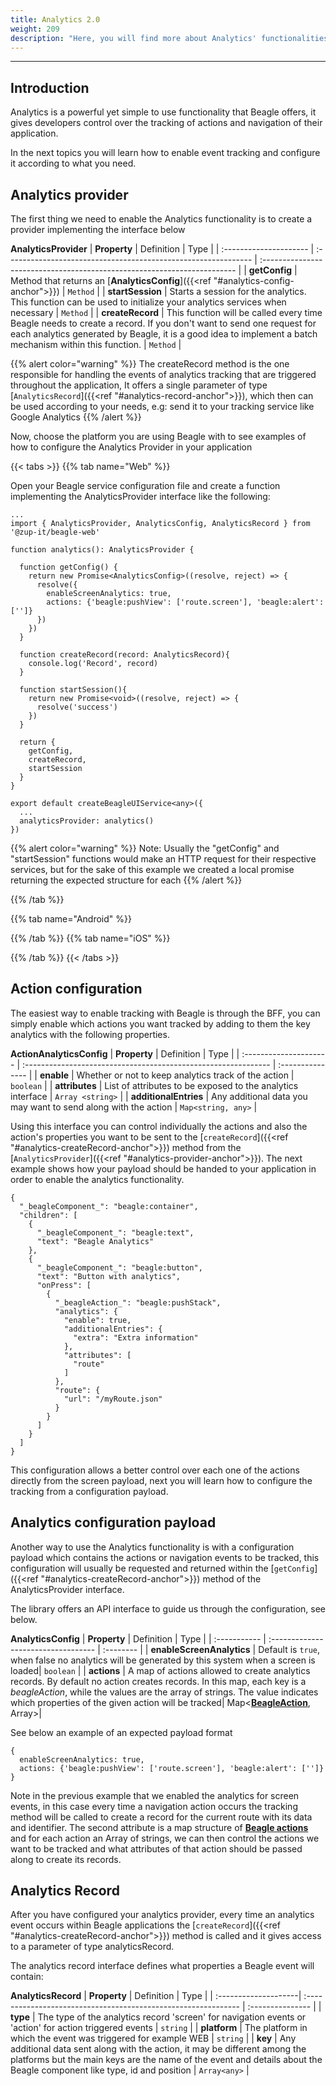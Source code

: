 ```yaml
---
title: Analytics 2.0
weight: 209
description: "Here, you will find more about Analytics' functionalities."
---
```


---
## **Introduction**

Analytics is a powerful yet simple to use functionality that Beagle offers, it gives developers control over the tracking of actions and navigation of their application.

In the next topics you will learn how to enable event tracking and configure it according to what you need. 

<a name="analytics-provider-anchor"></a>
## **Analytics provider**

The first thing we need to enable the Analytics functionality is to create a provider implementing the interface below

**AnalyticsProvider**
<a name="analytics-createRecord-anchor"></a>
| **Property**           | Definition                                                                                                         | Type                 |
| :--------------------- | :------------------------------------------------------------- | :----------------------------------------------------------------------- |
| **getConfig**          | Method that returns an [**AnalyticsConfig**]({{<ref "#analytics-config-anchor">}})                 | ``Method``           |
| **startSession**       | Starts a session for the analytics. This function can be used to initialize your analytics services when necessary | ``Method``           |
| **createRecord**       | This function will be called every time Beagle needs to create a record. If you don't want to send one request for each analytics generated by Beagle, it is a good idea to implement a batch mechanism within this function.                                                                              | ``Method``           |

{{% alert color="warning" %}}
 The createRecord method is the one responsible for handling the events of analytics tracking that are triggered throughout the application, It offers a single parameter of type [``AnalyticsRecord``]({{<ref "#analytics-record-anchor">}}), which then can be used according to your needs, e.g: send it to your tracking service like Google Analytics
{{% /alert %}}

Now, choose the platform you are using Beagle with to see examples of how to configure the Analytics Provider in your application

{{< tabs >}}
{{% tab name="Web" %}}

Open your Beagle service configuration file and create a function implementing the AnalyticsProvider interface like the following:

```text
...
import { AnalyticsProvider, AnalyticsConfig, AnalyticsRecord } from '@zup-it/beagle-web'

function analytics(): AnalyticsProvider {

  function getConfig() {
    return new Promise<AnalyticsConfig>((resolve, reject) => {
      resolve({
        enableScreenAnalytics: true,
        actions: {'beagle:pushView': ['route.screen'], 'beagle:alert': ['']}
      })
    })
  }

  function createRecord(record: AnalyticsRecord){
    console.log('Record', record)
  }

  function startSession(){
    return new Promise<void>((resolve, reject) => {
      resolve('success')
    })
  }

  return {
    getConfig,
    createRecord,
    startSession
  }
}

export default createBeagleUIService<any>({
  ...
  analyticsProvider: analytics()
})

```
{{% alert color="warning" %}}
 Note: Usually the "getConfig" and "startSession" functions would make an HTTP request for their respective services, but for the sake of this example we created a local promise returning the expected structure for each
{{% /alert %}}

{{% /tab %}}

{{% tab name="Android" %}}
<!-- To do analytics android -->
{{% /tab %}}
{{% tab name="iOS" %}}
<!-- To do analytics iOS -->
{{% /tab %}}
{{< /tabs >}}

## **Action configuration**

The easiest way to enable tracking with Beagle is through the BFF, you can simply enable which actions you want tracked by adding to them the key analytics with the following properties.

**ActionAnalyticsConfig**
| **Property**           | Definition                                                     | Type             |
| :--------------------- | :------------------------------------------------------------- | :--------------- |
| **enable**             | Whether or not to keep analytics track of the action           | ``boolean``          |
| **attributes**         | List of attributes to be exposed to the analytics interface    | ``Array <string>``   |
| **additionalEntries**  | Any additional data you may want to send along with the action | ``Map<string, any>`` |

Using this interface you can control individually the actions and also the action's properties you want to be sent to the [``createRecord``]({{<ref "#analytics-createRecord-anchor">}}) 
method from the [``AnalyticsProvider``]({{<ref "#analytics-provider-anchor">}}). The next example shows how your payload should be handed to your application in order to enable the analytics functionality.

```text
{
  "_beagleComponent_": "beagle:container",
  "children": [
    {
      "_beagleComponent_": "beagle:text",
      "text": "Beagle Analytics"
    },
    {
      "_beagleComponent_": "beagle:button",
      "text": "Button with analytics",
      "onPress": [
        {
          "_beagleAction_": "beagle:pushStack",
          "analytics": {
            "enable": true,
            "additionalEntries": {
              "extra": "Extra information"
            },
            "attributes": [
              "route"
            ]
          },
          "route": {
            "url": "/myRoute.json"
          }
        }
      ]
    }
  ]
}
```
This configuration allows a better control over each one of the actions directly from the screen payload, next you will learn how to configure the tracking from a configuration payload.

## **Analytics configuration payload**
<a name="analytics-config-anchor"></a>
Another way to use the Analytics functionality is with a configuration payload which contains the actions or navigation events to be tracked, this configuration will usually be requested and returned within the [``getConfig``]({{<ref "#analytics-createRecord-anchor">}}) method of the AnalyticsProvider interface.

The library offers an API interface to guide us through the configuration, see below.

**AnalyticsConfig**
| **Property**                  | Definition                          | Type |
| :-----------                  | :---------------------------------- | :-------- |
| **enableScreenAnalytics**     | Default is `true`, when false no analytics will be generated by this system when a screen is loaded| ``boolean`` |
| **actions**  | A map of actions allowed to create analytics records. By default no action creates records. In this map, each key is a _beagleAction_, while the values are the array of strings. The value indicates which properties of the given action will be tracked| Map<[**BeagleAction**](/home/api/actions/), Array<string>>|

See below an example of an expected payload format

```text
{
  enableScreenAnalytics: true,
  actions: {'beagle:pushView': ['route.screen'], 'beagle:alert': ['']}
}
```

Note in the previous example that we enabled the analytics for screen events, in this case every time a navigation action occurs the tracking method will be called to create a record for the current route with its data and identifier. The second attribute is a map structure of [**Beagle actions**](/home/api/actions/) and for each action an Array of strings, we can then control the actions we want to be tracked and what attributes of that action should be passed along to create its records.


<a name="analytics-record-anchor"></a>
## **Analytics Record**

After you have configured your analytics provider, every time an analytics event occurs within Beagle applications the [``createRecord``]({{<ref "#analytics-createRecord-anchor">}}) method is called and it gives access to a parameter of type analyticsRecord.

The analytics record interface defines what properties a Beagle event will contain:

**AnalyticsRecord**
| **Property**         | Definition                                                     | Type             |
| :--------------------| :------------------------------------------------------------- | :--------------- |
| **type**             | The type of the analytics record 'screen' for navigation events or 'action' for action triggered events  | ``string``          |
| **platform**         | The platform in which the event was triggered for example WEB    | ``string``   |
| **key**              | Any additional data sent along with the action, it may be different among the platforms but the main keys are the name of the event and details about the Beagle component like type, id and position | ``Array<any>`` |
